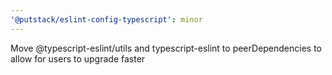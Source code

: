 ```yaml
---
'@putstack/eslint-config-typescript': minor
---
```


Move @typescript-eslint/utils and typescript-eslint to peerDependencies to allow for users to upgrade faster
